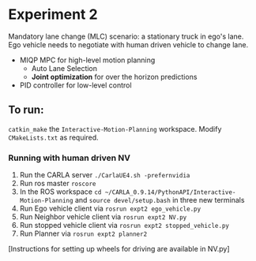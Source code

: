 # Experiment 2
Mandatory lane change (MLC) scenario: a stationary truck in ego's lane. Ego vehicle needs to negotiate with human driven vehicle to change lane.
- MIQP MPC for high-level motion planning
  - Auto Lane Selection
  - **Joint optimization** for over the horizon predictions
- PID controller for low-level control

## To run:
`catkin_make` the `Interactive-Motion-Planning` workspace. Modify `CMakeLists.txt` as required.

### Running with human driven NV
1. Run the CARLA server `./CarlaUE4.sh -prefernvidia`
2. Run ros master `roscore`
3. In the ROS workspace `cd ~/CARLA_0.9.14/PythonAPI/Interactive-Motion-Planning` and `source devel/setup.bash` in three new terminals
4. Run Ego vehicle client via `rosrun expt2 ego_vehicle.py`
5. Run Neighbor vehicle client via `rosrun expt2 NV.py`
6. Run stopped vehicle client via `rosrun expt2 stopped_vehicle.py`
7. Run Planner via `rosrun expt2 planner2`

[Instructions for setting up wheels for driving are available in NV.py]
